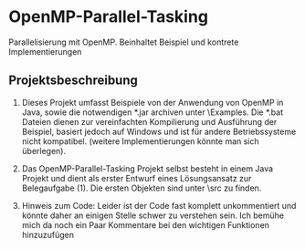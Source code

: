 # OpenMP-Parallel-Tasking
Parallelisierung mit OpenMP. Beinhaltet Beispiel und kontrete Implementierungen

## Projektsbeschreibung
1. Dieses Projekt umfasst Beispiele von der Anwendung von OpenMP in Java, sowie die notwendigen \*.jar archiven
unter \Examples. Die \*.bat Dateien dienen zur vereinfachten Kompilierung und Ausführung der Beispiel, basiert jedoch 
auf Windows und ist für andere Betriebssysteme nicht kompatibel. (weitere Implementierungen könnte man sich überlegen).

2. Das OpenMP-Parallel-Tasking Projekt selbst besteht in einem Java Projekt und dient als erster Entwurf eines Lösungsansatz 
zur Belegaufgabe (1). Die ersten Objekten sind unter \src zu finden.

3. Hinweis zum Code: Leider ist der Code fast komplett unkommentiert und könnte daher an einigen Stelle schwer zu verstehen sein.
Ich bemühe mich da noch ein Paar Kommentare bei den wichtigen Funktionen hinzuzufügen
